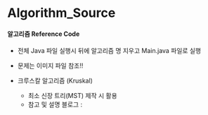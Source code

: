 # Algorithm_Source
#### 알고리즘 Reference Code 

- 전체 Java 파일 실행시 뒤에 알고리즘 명 지우고 Main.java 파일로 실행
- 문제는 이미지 파일 참조!!



- 크루스칼 알고리즘 (Kruskal)
  - 최소 신장 트리(MST) 제작 시 활용
  - 참고 및 설명 블로그 : 